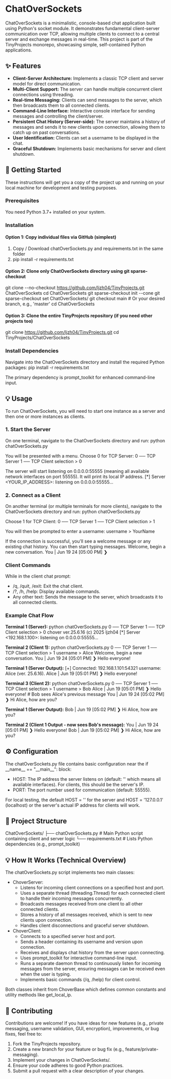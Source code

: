 # **ChatOverSockets**

ChatOverSockets is a minimalistic, console-based chat application built using Python's socket module. It demonstrates fundamental client-server communication over TCP, allowing multiple clients to connect to a central server and exchange messages in real-time.
This project is part of the TinyProjects monorepo, showcasing simple, self-contained Python applications.

## **✨ Features**

* **Client-Server Architecture:** Implements a classic TCP client and server model for direct communication.
* **Multi-Client Support:** The server can handle multiple concurrent client connections using threading.
* **Real-time Messaging:** Clients can send messages to the server, which then broadcasts them to all connected clients.
* **Command-Line Interface:** Interactive console interface for sending messages and controlling the client/server.
* **Persistent Chat History (Server-side):** The server maintains a history of messages and sends it to new clients upon connection, allowing them to catch up on past conversations.
* **User Identification:** Clients can set a username to be displayed in the chat.
* **Graceful Shutdown:** Implements basic mechanisms for server and client shutdown.

## **🚀 Getting Started**

These instructions will get you a copy of the project up and running on your local machine for development and testing purposes.

### **Prerequisites**

You need Python 3.7+ installed on your system.

### **Installation**

#### **Option 1: Copy individual files via GitHub (simplest)**
1. Copy / Download chatOverSockets.py and requirements.txt in the same folder
2. pip install -r requirements.txt

#### **Option 2: Clone only ChatOverSockets directory using git sparse-checkout**

git clone \--no-checkout https://github.com/ljzh04/TinyProjects.git ChatOverSockets
cd ChatOverSockets
git sparse-checkout init \--cone
git sparse-checkout set ChatOverSockets/
git checkout main \# Or your desired branch, e.g., 'master'
cd ChatOverSockets

#### **Option 3: Clone the entire TinyProjects repository (if you need other projects too)**

git clone https://github.com/ljzh04/TinyProjects.git
cd TinyProjects/ChatOverSockets

### **Install Dependencies**

Navigate into the ChatOverSockets directory and install the required Python packages:
pip install \-r requirements.txt

The primary dependency is prompt\_toolkit for enhanced command-line input.

## **💡 Usage**

To run ChatOverSockets, you will need to start one instance as a server and then one or more instances as clients.

### **1\. Start the Server**

On one terminal, navigate to the ChatOverSockets directory and run:
python chatOverSockets.py

You will be presented with a menu. Choose 0 for TCP Server:
0 ── TCP Server
1 ── TCP Client
selection \> 0

The server will start listening on 0.0.0.0:55555 (meaning all available network interfaces on port 55555). It will print its local IP address.
\[\*\] Server \<YOUR\_IP\_ADDRESS\>: listening on 0.0.0.0:55555...

### **2\. Connect as a Client**

On another terminal (or multiple terminals for more clients), navigate to the ChatOverSockets directory and run:
python chatOverSockets.py

Choose 1 for TCP Client:
0 ── TCP Server
1 ── TCP Client
selection \> 1

You will then be prompted to enter a username:
username \> YourName

If the connection is successful, you'll see a welcome message or any existing chat history. You can then start typing messages.
Welcome, begin a new conversation.
You | Jun 19 24 \[05:00 PM\] ❯

### **Client Commands**

While in the client chat prompt:

* /q, /quit, /exit: Exit the chat client.
* /?, /h, /help: Display available commands.
* Any other text: Sends the message to the server, which broadcasts it to all connected clients.

### **Example Chat Flow**

**Terminal 1 (Server):**
python chatOverSockets.py
0 ── TCP Server
1 ── TCP Client
selection \> 0
chover ver.25.6.16
(c) 2025 ljzh04
\[\*\] Server \<192.168.1.100\>: listening on 0.0.0.0:55555...

**Terminal 2 (Client 1):**
python chatOverSockets.py
0 ── TCP Server
1 ── TCP Client
selection \> 1
username \> Alice
Welcome, begin a new conversation.
You | Jun 19 24 \[05:01 PM\] ❯ Hello everyone\!

**Terminal 1 (Server Output):**
\[+\] Connected: 192.168.1.101:54321 username: Alice (ver. 25.6.16).
Alice | Jun 19 \[05:01 PM\] ❯ Hello everyone\!

**Terminal 3 (Client 2):**
python chatOverSockets.py
0 ── TCP Server
1 ── TCP Client
selection \> 1
username \> Bob
Alice | Jun 19 \[05:01 PM\] ❯ Hello everyone\!  \# Bob sees Alice's previous message
You | Jun 19 24 \[05:02 PM\] ❯ Hi Alice, how are you?

**Terminal 1 (Server Output):**
Bob | Jun 19 \[05:02 PM\] ❯ Hi Alice, how are you?

**Terminal 2 (Client 1 Output \- now sees Bob's message):**
You | Jun 19 24 \[05:01 PM\] ❯ Hello everyone\!
Bob | Jun 19 \[05:02 PM\] ❯ Hi Alice, how are you?

## **⚙️ Configuration**

The chatOverSockets.py file contains basic configuration near the if \_\_name\_\_ \== "\_\_main\_\_": block:

* HOST: The IP address the server listens on (default: '' which means all available interfaces). For clients, this should be the server's IP.
* PORT: The port number used for communication (default: 55555).

For local testing, the default HOST \= '' for the server and HOST \= '127.0.0.1' (localhost) or the server's actual IP address for clients will work.

## **📂 Project Structure**

ChatOverSockets/
├── chatOverSockets.py    \# Main Python script containing client and server logic
└── requirements.txt      \# Lists Python dependencies (e.g., prompt\_toolkit)

## **💡 How It Works (Technical Overview)**

The chatOverSockets.py script implements two main classes:

* ChoverServer:
  * Listens for incoming client connections on a specified host and port.
  * Uses a separate thread (threading.Thread) for each connected client to handle their incoming messages concurrently.
  * Broadcasts messages received from one client to all other connected clients.
  * Stores a history of all messages received, which is sent to new clients upon connection.
  * Handles client disconnections and graceful server shutdown.
* ChoverClient:
  * Connects to a specified server host and port.
  * Sends a header containing its username and version upon connection.
  * Receives and displays chat history from the server upon connecting.
  * Uses prompt\_toolkit for interactive command-line input.
  * Runs a separate daemon thread to continuously listen for incoming messages from the server, ensuring messages can be received even when the user is typing.
  * Implements basic commands (/q, /help) for client control.

Both classes inherit from ChoverBase which defines common constants and utility methods like get\_local\_ip.

## **🤝 Contributing**

Contributions are welcome\! If you have ideas for new features (e.g., private messaging, username validation, GUI, encryption), improvements, or bug fixes, feel free to:

1. Fork the TinyProjects repository.
2. Create a new branch for your feature or bug fix (e.g., feature/private-messaging).
3. Implement your changes in ChatOverSockets/.
4. Ensure your code adheres to good Python practices.
5. Submit a pull request with a clear description of your changes.
